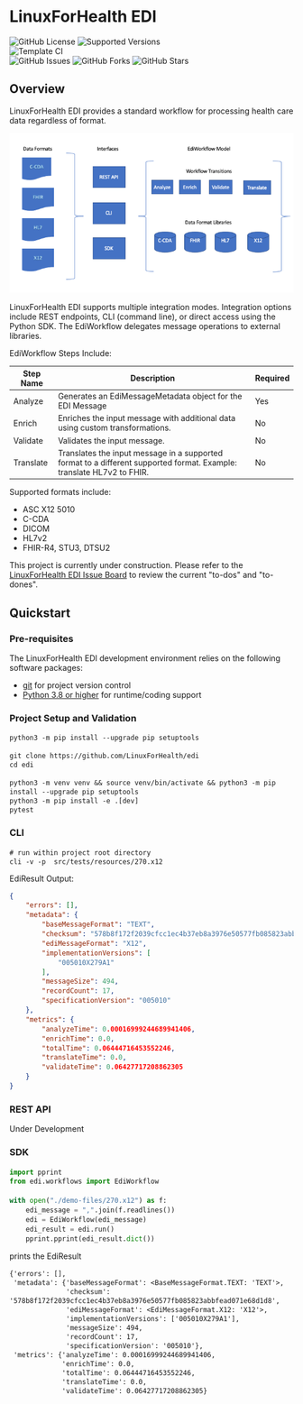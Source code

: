 # LinuxForHealth EDI

![GitHub License](https://img.shields.io/github/license/linuxforhealth/edi)
![Supported Versions](https://img.shields.io/badge/python%20version-3.8%2C%203.9-blue)
<br>
![Template CI](https://github.com/linuxforhealth/edi/actions/workflows/continuous-integration.yml/badge.svg)
<br>
![GitHub Issues](https://img.shields.io/github/issues/linuxforhealth/edi)
![GitHub Forks](https://img.shields.io/github/forks/linuxforhealth/edi)
![GitHub Stars](https://img.shields.io/github/stars/linuxforhealth/edi)

## Overview

LinuxForHealth EDI provides a standard workflow for processing health care data regardless of format. 

![LinuxForHealth EDI Overview](lfh-edi-overview.png)

LinuxForHealth EDI supports multiple integration modes. Integration options include REST endpoints, CLI (command line), or direct access using the Python SDK. The EdiWorkflow delegates message operations to external libraries.

EdiWorkflow Steps Include:

| Step Name       | Description                                                                                                           | Required |
| --------------- | --------------------------------------------------------------------------------------------------------------------- | -------- |
| Analyze         | Generates an EdiMessageMetadata object for the EDI Message                                                            | Yes      |
| Enrich          | Enriches the input message with additional data using custom transformations.                                         | No       |
| Validate        | Validates the input message.                                                                                          | No       |
| Translate       | Translates the input message in a supported format to a different supported format. Example: translate HL7v2 to FHIR. | No       |


Supported formats include: 
* ASC X12 5010
* C-CDA
* DICOM  
* HL7v2
* FHIR-R4, STU3, DTSU2

This project is currently under construction. Please refer to the [LinuxForHealth EDI Issue Board](https://github.com/LinuxForHealth/edi/issues) to review the current "to-dos" and "to-dones".

## Quickstart

### Pre-requisites
The LinuxForHealth EDI development environment relies on the following software packages:

- [git](https://git-scm.com) for project version control
- [Python 3.8 or higher](https://www.python.org/downloads/) for runtime/coding support

### Project Setup and Validation
```shell
python3 -m pip install --upgrade pip setuptools

git clone https://github.com/LinuxForHealth/edi
cd edi

python3 -m venv venv && source venv/bin/activate && python3 -m pip install --upgrade pip setuptools 
python3 -m pip install -e .[dev]
pytest
```

### CLI
```shell
# run within project root directory
cli -v -p  src/tests/resources/270.x12

```
EdiResult Output:
```json
{
    "errors": [],
    "metadata": {
        "baseMessageFormat": "TEXT",
        "checksum": "578b8f172f2039cfcc1ec4b37eb8a3976e50577fb085823abbfead071e68d1d8",
        "ediMessageFormat": "X12",
        "implementationVersions": [
            "005010X279A1"
        ],
        "messageSize": 494,
        "recordCount": 17,
        "specificationVersion": "005010"
    },
    "metrics": {
        "analyzeTime": 0.00016999244689941406,
        "enrichTime": 0.0,
        "totalTime": 0.06444716453552246,
        "translateTime": 0.0,
        "validateTime": 0.06427717208862305
    }
}
```

### REST API
Under Development

### SDK
```python
import pprint
from edi.workflows import EdiWorkflow

with open("./demo-files/270.x12") as f:
    edi_message = ",".join(f.readlines())
    edi = EdiWorkflow(edi_message)
    edi_result = edi.run()
    pprint.pprint(edi_result.dict())
```

prints the EdiResult
```shell
{'errors': [],
 'metadata': {'baseMessageFormat': <BaseMessageFormat.TEXT: 'TEXT'>,
              'checksum': '578b8f172f2039cfcc1ec4b37eb8a3976e50577fb085823abbfead071e68d1d8',
              'ediMessageFormat': <EdiMessageFormat.X12: 'X12'>,
              'implementationVersions': ['005010X279A1'],
              'messageSize': 494,
              'recordCount': 17,
              'specificationVersion': '005010'},
 'metrics': {'analyzeTime': 0.00016999244689941406,
             'enrichTime': 0.0,
             'totalTime': 0.06444716453552246,
             'translateTime': 0.0,
             'validateTime': 0.06427717208862305}
```
